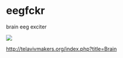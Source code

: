 # eegfckr
brain eeg exciter

![](http://i.imgur.com/f9jtY5X.jpg)

http://telavivmakers.org/index.php?title=Brain
